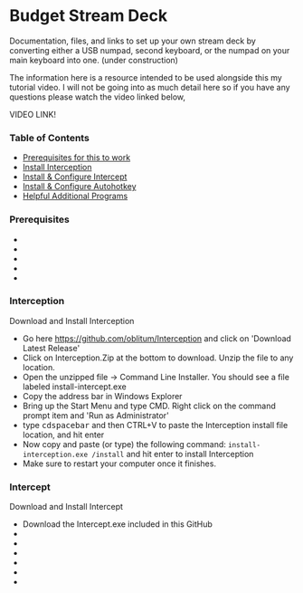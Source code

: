 # Budget Stream Deck 
Documentation, files, and links to set up your own stream deck by converting either a USB numpad, second keyboard, or the numpad on your main keyboard into one. (under construction)

The information here is a resource intended to be used alongside this my tutorial video. I will not be going into as much detail here so if you have any questions please watch the video linked below,

VIDEO LINK!

### Table of Contents
- [Prerequisites for this to work](prerequisites)
- [Install Interception](interception)
- [Install & Configure Intercept](table-of-contents)
- [Install & Configure Autohotkey](table-of-contents)
- [Helpful Additional Programs](table-of-contents)

### Prerequisites
-
-
-
-
-


### Interception
Download and Install Interception
- Go here https://github.com/oblitum/Interception and click on 'Download Latest Release'
- Click on Interception.Zip at the bottom to download. Unzip the file to any location. 
- Open the unzipped file -> Command Line Installer. You should see a file labeled install-intercept.exe
- Copy the address bar in Windows Explorer
- Bring up the Start Menu and type CMD. Right click on the command prompt item and 'Run as Administrator'
- type <kbd>c</kbd><kbd>d</kbd><kbd>spacebar</kbd> and then CTRL+V to paste the Interception install file location, and hit enter
- Now copy and paste (or type) the following command: `install-interception.exe /install` and hit enter to install Interception
- Make sure to restart your computer once it finishes. 

### Intercept
Download and Install Intercept
- Download the Intercept.exe included in this GitHub
-
-
-
-
-
-

















